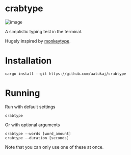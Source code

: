 # crabtype

![image](https://github.com/aatukaj/crabtype/assets/60185743/5e4d4856-7a58-4ead-9d11-8964eef05806)



A simplistic typing test in the terminal.

Hugely inspired by [monkeytype](https://monkeytype.com/).

# Installation
```shell
cargo install --git https://github.com/aatukaj/crabtype

```


# Running
Run with default settings
```shell
crabtype

```

Or with optional arguments
```shell
crabtype --words [word_amount]
crabtype --duration [seconds]
```
Note that you can only use one of these at once.




